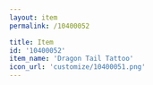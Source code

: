 ```yaml
---
layout: item
permalink: /10400052

title: Item
id: '10400052'
item_name: 'Dragon Tail Tattoo'
icon_url: 'customize/10400051.png'
---
```

